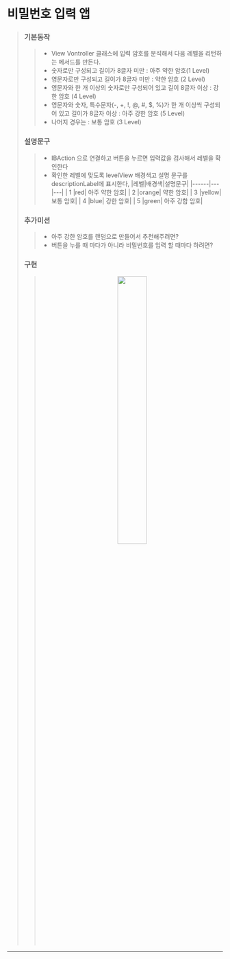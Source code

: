 # 비밀번호 입력 앱

> ### 기본동작 
>> * View Vontroller 클래스에 입력 암호를 분석해서 다음 레벨을 리턴하는 메서드를 만든다.
>> * 숫자로만 구성되고 길이가 8글자 미만 : 아주 약한 암호(1 Level)
>> * 영문자로만 구성되고 길이가 8글자 미만 : 약한 암호 (2 Level)
>>* 영문자와 한 개 이상의 숫자로만 구성되어 있고 길이 8글자 이상 : 강한 암호 (4 Level)
>>* 영문자와 숫자, 특수문자(-, +, !, @, #, $, %)가 한 개 이상씩 구성되어 있고 길이가 8글자 이상 : 아주 강한 암호 (5 Level)
>>* 나머지 경우는 : 보통 암호 (3 Level)
>
>
> ### 설명문구 
>> * IBAction 으로 연결하고 버튼을 누르면 입력값을 검사해서 레벨을 확인한다
>> * 확인한 레벨에 맞도록 levelView 배경색고 설명 문구를 descriptionLabel에 표시한다,
>> |레벨|배경색|설명문구|
>>|------|---|---|
>>| 1 |red|	아주 약한 암호|
>>| 2 |orange|	약한 암호|
>>| 3 |yellow|	보통 암호|
>> | 4 |blue|	강한 암호|
>> | 5 |green|	아주 강함 암호|
>
> ### 추가미션 
>>* 아주 강한 암호를 랜덤으로 만들어서 추천해주려면?
>> * 버튼을 누를 때 마다가 아니라 비밀번호를 입력 할 때마다 하려면?
>
>### 구현 
>> <p align="center"><img width="40%" src="https://user-images.githubusercontent.com/78553659/141091995-03816844-b757-4d49-ba44-ff109c33f215.gif"/></p>
***

